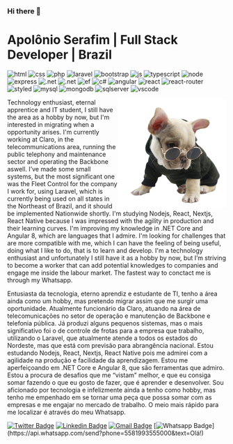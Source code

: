 ### Hi there 👋

# Apolônio Serafim | Full Stack Developer | Brazil

![html](https://img.shields.io/badge/HTML-000000?style=plastic&logo=html5&logoColor=white)
![css](https://img.shields.io/badge/CSS-000000?style=plastic&logo=CSS3&logoColor=white)
![php](https://img.shields.io/badge/PHP-000000?style=plastic&logo=php&logoColor=white)
![laravel](https://img.shields.io/badge/Laravel-000000?style=plastic&logo=laravel&logoColor=white)
![bootstrap](https://img.shields.io/badge/Bootstrap-000000?style=plastic&logo=bootstrap&logoColor=white)
![js](https://img.shields.io/badge/Java%20Script-000000?style=plastic&logo=javascript&logoColor=white)
![typescript](https://img.shields.io/badge/Type%20Script-000000?style=plastic&logo=typescript&logoColor=white)
![node](https://img.shields.io/badge/Node.JS-000000?style=plastic&logo=node.js&logoColor=white)
![express](https://img.shields.io/badge/Express.JS-000000?style=plastic)
![.net](https://img.shields.io/badge/Dot%20NET-000000?style=plastic&logo=.net&logoColor=white)
![.net](https://img.shields.io/badge/Dot%20NET%20Core-000000?style=plastic&logo=.net&logoColor=white)
![ef](https://img.shields.io/badge/Entity%20Framework-000000?style=plastic&logo=entity-framework-4&logoColor=white)
![c#](https://img.shields.io/badge/C%20Sharp-000000?style=plastic&logo=c-sharp&logoColor=white)
![angular](https://img.shields.io/badge/Angular-000000?style=plastic&logo=angular&logoColor=white)
![react](https://img.shields.io/badge/React-000000?style=plastic&logo=react&logoColor=white)
![react-router](https://img.shields.io/badge/React%20Router-000000?style=plastic&logo=react-router&logoColor=white)
![styled](https://img.shields.io/badge/Styled%20Components-000000?style=plastic&logo=styled-components&logoColor=white)
![mysql](https://img.shields.io/badge/MySQL-000000?style=plastic&logo=mysql&logoColor=white)
![mongodb](https://img.shields.io/badge/Mongo%20DB-000000?style=plastic&logo=mongodb&logoColor=white)
![sqlserver](https://img.shields.io/badge/SQL%20Server-000000?style=plastic&logo=microsoft-sql-server&logoColor=white)
![vscode](https://img.shields.io/badge/Visual%20Studio-000000?style=plastic&logo=visual-studio-code&logoColor=white)

<img align="right" height="250" src="https://raw.githubusercontent.com/apolope/apolope/main/b261658361_1_-removebg-preview.png">

Technology enthusiast, eternal apprentice and IT student, I still have the area as a hobby by now, but I'm interested in migrating when a opportunity arises.
I'm currently working at Claro, in the telecommunications area, running the public telephony and maintenance sector and operating the Backbone aswell.
I’ve made some small systems, but the most significant one was the Fleet Control for the company I work for, using Laravel, which is currently being used on all states in the Northeast of Brazil, and it should be implemented Nationwide shortly.
I'm studying Nodejs, React, Nextjs, React Native because I was impressed with the agility in production and their learning curves.
I'm improving my knowledge in .NET Core and Angular 8, which are languages that I admire.
I'm looking for challenges that are more compatible with me, which I can have the feeling of being useful, doing what I like to do, that is to learn and develop.
I'm a technology enthusiast and unfortunately I still have it as a hobby by now, but I’m striving to become a worker that can add potential knowledges to companies and engage me inside the labour market.
The fastest way to conctact me is through my Whatsapp.

Entusiasta da tecnologia, eterno aprendiz e estudante de TI, tenho a área ainda como um hobby, mas pretendo migrar assim que me surgir uma oportunidade.
Atualmente funcionário da Claro, atuando na área de telecomunicações no setor de operação e manutenção de Backbone e telefonia pública.
Já produzi alguns pequenos sistemas, mas o mais significativo foi o de controle de frotas para a empresa que trabalho, utilizando o Laravel, que atualmente atende a todos os estados do Nordeste, mas que está com previsão para abrangência nacional.
Estou estudando Nodejs, React, Nextjs, React Native pois me admirei com a agilidade na produção e facilidade da aprendizagem.
Estou me aperfeiçoando em .NET Core e Angular 8, que são ferramentas que admiro.
Estou a procura de desafios que me “vistam” melhor, e que eu consiga somar fazendo o que eu gosto de fazer, que é aprender e desenvolver.
Sou aficionado por tecnologia e infelizmente ainda a tenho como hobby, mas tenho me empenhado em se tornar uma peça que possa somar com as empresas e me engajar no mercado de trabalho.
O meio mais rápido para me localizar é através do meu Whatsapp.

[![Twitter Badge](https://img.shields.io/badge/-@apolonio_s-000000?style=flat-square&labelColor=000000&logo=twitter&logoColor=white&link=https://twitter.com/apolonio_s)](https://twitter.com/apolonio_s)
[![Linkedin Badge](https://img.shields.io/badge/-Apol%C3%B4nio%20Serafim-000000?style=flat-square&logo=Linkedin&logoColor=white&link=https://www.linkedin.com/in/apolonioserafim/)](https://www.linkedin.com/in/apolonioserafim/)
[![Gmail Badge](https://img.shields.io/badge/-apolonio.serafim@hotmail.com-000000?style=flat-square&logo=Gmail&logoColor=white&link=mailto:apolonio.serafim@hotmail.com)](mailto:apolonio.serafim@hotmail.com)
[![Whatsapp Badge](https://img.shields.io/badge/-Whatsapp-000000?style=flat-square&labelColor=000000&logo=whatsapp&logoColor=white&link=https://api.whatsapp.com/send?phone=5581993555000&text=Olá!)](https://api.whatsapp.com/send?phone=5581993555000&text=Olá!)
